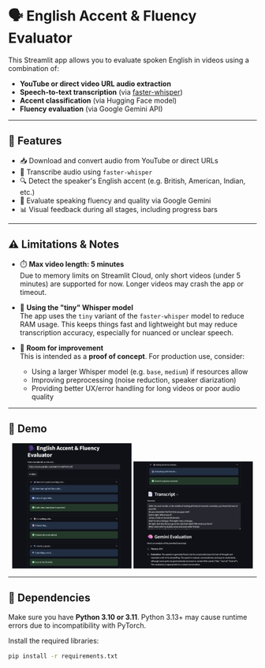# 🗣️ English Accent & Fluency Evaluator

This Streamlit app allows you to evaluate spoken English in videos using a combination of:
- **YouTube or direct video URL audio extraction**
- **Speech-to-text transcription** (via [faster-whisper](https://github.com/SYSTRAN/faster-whisper))
- **Accent classification** (via Hugging Face model)
- **Fluency evaluation** (via Google Gemini API)

---

## 🚀 Features

- 📥 Download and convert audio from YouTube or direct URLs
- 📝 Transcribe audio using `faster-whisper`
- 🔍 Detect the speaker's English accent (e.g. British, American, Indian, etc.)
- 🤖 Evaluate speaking fluency and quality via Google Gemini
- 📊 Visual feedback during all stages, including progress bars

---

## ⚠️ Limitations & Notes

- ⏱️ **Max video length: 5 minutes**  
  Due to memory limits on Streamlit Cloud, only short videos (under 5 minutes) are supported for now. Longer videos may crash the app or timeout.

- 🧠 **Using the "tiny" Whisper model**  
  The app uses the `tiny` variant of the `faster-whisper` model to reduce RAM usage. This keeps things fast and lightweight but may reduce transcription accuracy, especially for nuanced or unclear speech.

- 🔬 **Room for improvement**  
  This is intended as a **proof of concept**. For production use, consider:
  - Using a larger Whisper model (e.g. `base`, `medium`) if resources allow
  - Improving preprocessing (noise reduction, speaker diarization)
  - Providing better UX/error handling for long videos or poor audio quality

---

## 📸 Demo

<p align="center">
  <img src="image_1.png" alt="Screenshot 1" width="48%" />
  <img src="image_2.png" alt="Screenshot 2" width="48%" />
</p>

---

## 🧩 Dependencies

Make sure you have **Python 3.10 or 3.11**. Python 3.13+ may cause runtime errors due to incompatibility with PyTorch.

Install the required libraries:

```bash
pip install -r requirements.txt
